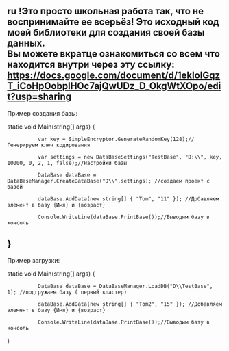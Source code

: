 ru
!Это просто школьная работа так, что не воспринимайте ее всерьёз!
Это исходный код моей библиотеки для создания своей базы данных.  
Вы можете вкратце ознакомиться со всем что находится внутри через эту ссылку: https://docs.google.com/document/d/1ekIoIGqzT_iCoHpOobplHOc7ajQwUDz_D_OkgWtXOpo/edit?usp=sharing 
-------------------------------------------------------------------------------------------------------------------------
Пример создания базы:

  static void Main(string[] args)
  {
  
              var key = SimpleEncryptor.GenerateRandomKey(128);//Генерируем ключ кодирования 
  
              var settings = new DataBaseSettings("TestBase", "D:\\", key, 10000, 0, 2, 1, false);//Настройки базы
  
              DataBase dataBase = DataBaseManager.CreateDataBase("D\\",settings); //создаем проект с базой
                                                                                  
              dataBase.AddData(new string[] { "Tom", "11" }); //Добавляем элемент в базу {Имя} и {возраст}
  
              Console.WriteLine(dataBase.PrintBase());//Выводим базу в консоль
  }
  -----------------------------------------------------------------------------------------------------------------------
  Пример загрузки:

  static void Main(string[] args)
  {
             
              DataBase dataBase = DataBaseManager.LoadDB("D\\TestBase", 1); //подгружаем базу ( первый кластер) 
                                                                                  
              dataBase.AddData(new string[] { "Tom2", "15" }); //Добавляем элемент в базу {Имя} и {возраст}
  
              Console.WriteLine(dataBase.PrintBase());//Выводим базу в консоль
  }
